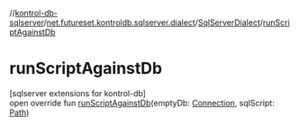//[kontrol-db-sqlserver](../../../index.md)/[net.futureset.kontroldb.sqlserver.dialect](../index.md)/[SqlServerDialect](index.md)/[runScriptAgainstDb](run-script-against-db.md)

# runScriptAgainstDb

[sqlserver extensions for kontrol-db]\
open override fun [runScriptAgainstDb](run-script-against-db.md)(emptyDb: [Connection](https://docs.oracle.com/javase/8/docs/api/java/sql/Connection.html), sqlScript: [Path](https://docs.oracle.com/javase/8/docs/api/java/nio/file/Path.html))

